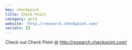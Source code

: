 ```yaml
---
key: checkpoint
title: Check Point
category: gold
website: 'http://research.checkpoint.com/'
socials: []
---
```


Check out Check Point @ http://research.checkpoint.com/
